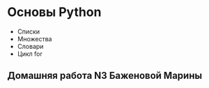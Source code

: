 # Основы Python

* Списки
* Множества
* Словари
* Цикл for

## Домашняя работа N3 Баженовой Марины






